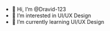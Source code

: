- 👋 Hi, I’m @Dravid-123
- 👀 I’m interested in UI/UX Design 
- 🌱 I’m currently learning UI/UX Design 

<!---
Dravid-123/Dravid-123 is a ✨ special ✨ repository because its `README.md` (this file) appears on your GitHub profile.
You can click the Preview link to take a look at your changes.
--->
